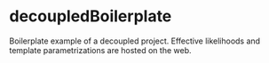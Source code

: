 decoupledBoilerplate
====================

Boilerplate example of a decoupled project. Effective likelihoods and template parametrizations are hosted on the web.
